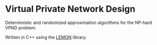 # Virtual Private Network Design

Deterministic and randomized approximation algorithms for the NP-hard VPND problem.

Written in C++ using the [LEMON](https://lemon.cs.elte.hu/trac/lemon) library.
